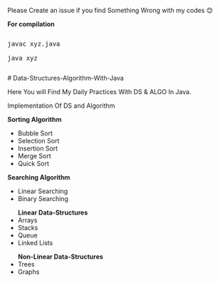 <p>Please Create an issue if you find Something Wrong with my codes 😊</p>
<b>For compilation</b>
<pre><p>javac xyz.java<br/>
java xyz</p></pre>
# Data-Structures-Algorithm-With-Java

Here You will Find My Daily Practices With DS & ALGO In Java.

<p>Implementation Of DS and Algorithm</p>

<b>Sorting Algorithm</b>
<ul>
<li>Bubble Sort</li>
<li>Selection Sort</li>
<li>Insertion Sort</li>
<li>Merge Sort</li>
<li>Quick Sort</li>
</ul>
<b>Searching Algorithm</b>
<ul>
<li>Linear Searching</li>
<li>Binary Searching</li>
</ul>
<ul>
<b>Linear Data-Structures</b>
<li>Arrays</li>
<li>Stacks</li>
<li>Queue</li>
<li>Linked Lists</li>
</ul>

<ul>
<b>Non-Linear Data-Structures</b>
<li>Trees</li>
<li>Graphs</li>
</ul>



